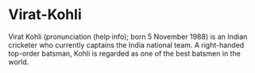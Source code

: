 # Virat-Kohli
Virat Kohli (pronunciation (help·info); born 5 November 1988) is an Indian cricketer who currently captains the India national team. A right-handed top-order batsman, Kohli is regarded as one of the best batsmen in the world.
